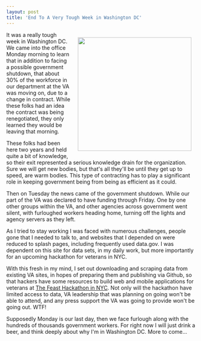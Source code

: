 ```yaml
---
layout: post
title: 'End To A Very Tough Week in Washington DC'
---
```

<p><img style="padding: 15px;" src="https://s3.amazonaws.com/kinlane-productions/federal-government/furlouged-gov-worker.jpg" alt="" width="300" align="right" /></p>
<p>It was a really tough week in Washington DC.  We came into the office Monday morning to learn that in addition to facing a possible government shutdown, that about 30% of the workforce in our department at the VA was moving on, due to a change in contract. While these folks had an idea the contract was being renegotiated, they only learned they would be leaving that morning.</p>
<p>These folks had been here two years and held quite a bit of knowledge, so their exit represented a serious knowledge drain for the organization. Sure we will get new bodies, but that's all they'll be until they get up to speed, are warm bodies. This type of contracting has to play a significant role in keeping government being from being as efficient as it could.</p>
<p>Then on Tuesday the news came of the government shutdown. While our part of the VA was declared to have funding through Friday. One by one other groups within the VA, and other agencies across government went silent, with furloughed workers heading home, turning off the lights and agency servers as they left.</p>
<p>As I tried to stay working I was faced with numerous challenges, people gone that I needed to talk to, and websites that I depended on were reduced to splash pages, including frequently used data.gov. I was dependent on this site for data sets, in my daily work, but more importantly for an upcoming hackathon for veterans in NYC.</p>
<p>With this fresh in my mind, I set out downloading and scraping data from existing VA sites, in hopes of preparing them and publishing via Github, so that hackers have some resources to build web and mobile applications for veterans at <a href="http://feastongood.com/2013/conference/hackathon">The Feast Hackathon in NYC</a>.  Not only will the hackathon have limited access to data, VA leadership that was planning on going won't be able to attend, and any press support the VA was going to provide won't be going out. WTF!</p>
<p>Supposedly Monday is our last day, then we face furlough along with the hundreds of thousands government workers. For right now I will just drink a beer, and think deeply about why I'm in Washington DC. More to come...</p>